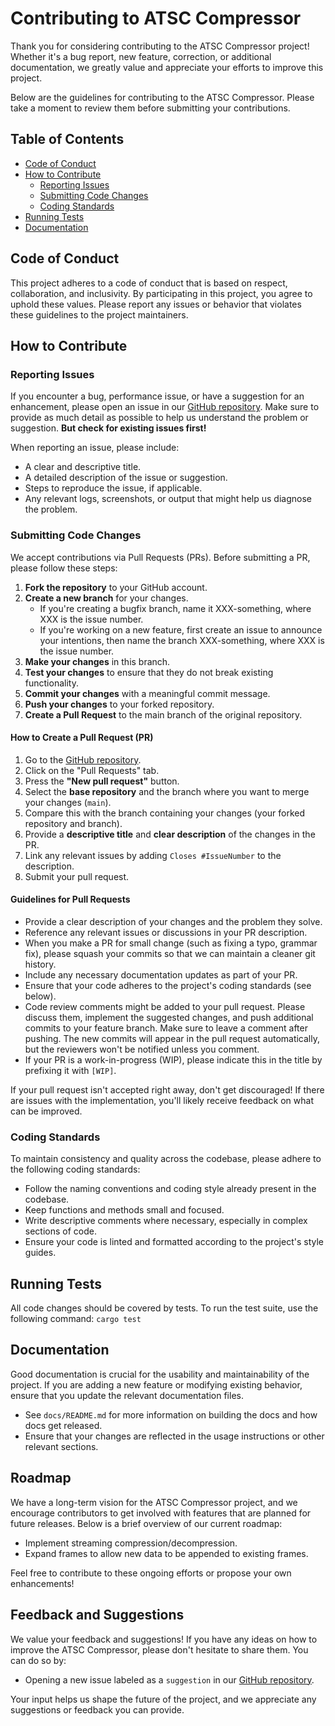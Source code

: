 # Contributing to ATSC Compressor

Thank you for considering contributing to the ATSC Compressor project! Whether it's a bug report, new feature, correction, or additional documentation, we greatly value and appreciate your efforts to improve this project.

Below are the guidelines for contributing to the ATSC Compressor. Please take a moment to review them before submitting your contributions.

## Table of Contents
- [Code of Conduct](#code-of-conduct)
- [How to Contribute](#how-to-contribute)
    - [Reporting Issues](#reporting-issues)
    - [Submitting Code Changes](#submitting-code-changes)
    - [Coding Standards](#coding-standards)
- [Running Tests](#running-tests)
- [Documentation](#documentation)

## Code of Conduct

This project adheres to a code of conduct that is based on respect, collaboration, and inclusivity. By participating in this project, you agree to uphold these values. Please report any issues or behavior that violates these guidelines to the project maintainers.

## How to Contribute

### Reporting Issues

If you encounter a bug, performance issue, or have a suggestion for an enhancement, please open an issue in our [GitHub repository](https://github.com/instaclustr/atsc/issues). Make sure to provide as much detail as possible to help us understand the problem or suggestion. **But check for existing issues first!**

When reporting an issue, please include:
- A clear and descriptive title.
- A detailed description of the issue or suggestion.
- Steps to reproduce the issue, if applicable.
- Any relevant logs, screenshots, or output that might help us diagnose the problem.

### Submitting Code Changes

We accept contributions via Pull Requests (PRs). Before submitting a PR, please follow these steps:

1. **Fork the repository** to your GitHub account.
2. **Create a new branch** for your changes.
   - If you're creating a bugfix branch, name it XXX-something, where XXX is the issue number.
   - If you're working on a new feature, first create an issue to announce your intentions, then name the branch XXX-something, where XXX is the issue number.
3. **Make your changes** in this branch.
4. **Test your changes** to ensure that they do not break existing functionality.
5. **Commit your changes** with a meaningful commit message.
6. **Push your changes** to your forked repository.
7. **Create a Pull Request** to the main branch of the original repository.

#### How to Create a Pull Request (PR)

1. Go to the [GitHub repository](https://github.com/instaclustr/atsc).
2. Click on the "Pull Requests" tab.
3. Press the **"New pull request"** button.
4. Select the **base repository** and the branch where you want to merge your changes (`main`).
5. Compare this with the branch containing your changes (your forked repository and branch).
6. Provide a **descriptive title** and **clear description** of the changes in the PR.
7. Link any relevant issues by adding `Closes #IssueNumber` to the description.
8. Submit your pull request.

#### Guidelines for Pull Requests

- Provide a clear description of your changes and the problem they solve.
- Reference any relevant issues or discussions in your PR description.
- When you make a PR for small change (such as fixing a typo, grammar fix), please squash your commits so that we can maintain a cleaner git history.
- Include any necessary documentation updates as part of your PR.
- Ensure that your code adheres to the project's coding standards (see below).
- Code review comments might be added to your pull request. Please discuss them, implement the suggested changes, and push additional commits to your feature branch. Make sure to leave a comment after pushing. 
The new commits will appear in the pull request automatically, but the reviewers won't be notified unless you comment.
- If your PR is a work-in-progress (WIP), please indicate this in the title by prefixing it with `[WIP]`.

If your pull request isn't accepted right away, don't get discouraged! If there are issues with the implementation, you'll likely receive feedback on what can be improved.

### Coding Standards

To maintain consistency and quality across the codebase, please adhere to the following coding standards:

- Follow the naming conventions and coding style already present in the codebase.
- Keep functions and methods small and focused.
- Write descriptive comments where necessary, especially in complex sections of code.
- Ensure your code is linted and formatted according to the project's style guides.

## Running Tests

All code changes should be covered by tests. To run the test suite, use the following command: `cargo test`

## Documentation

Good documentation is crucial for the usability and maintainability of the project. If you are adding a new feature or modifying existing behavior, ensure that you update the relevant documentation files.

- See `docs/README.md` for more information on building the docs and how docs get released.
- Ensure that your changes are reflected in the usage instructions or other relevant sections.

## Roadmap

We have a long-term vision for the ATSC Compressor project, and we encourage contributors to get involved with features that are planned for future releases. Below is a brief overview of our current roadmap:

- Implement streaming compression/decompression.
- Expand frames to allow new data to be appended to existing frames.

Feel free to contribute to these ongoing efforts or propose your own enhancements!

## Feedback and Suggestions

We value your feedback and suggestions! If you have any ideas on how to improve the ATSC Compressor, please don't hesitate to share them. You can do so by:

- Opening a new issue labeled as a `suggestion` in our [GitHub repository](https://github.com/instaclustr/atsc).

Your input helps us shape the future of the project, and we appreciate any suggestions or feedback you can provide.
